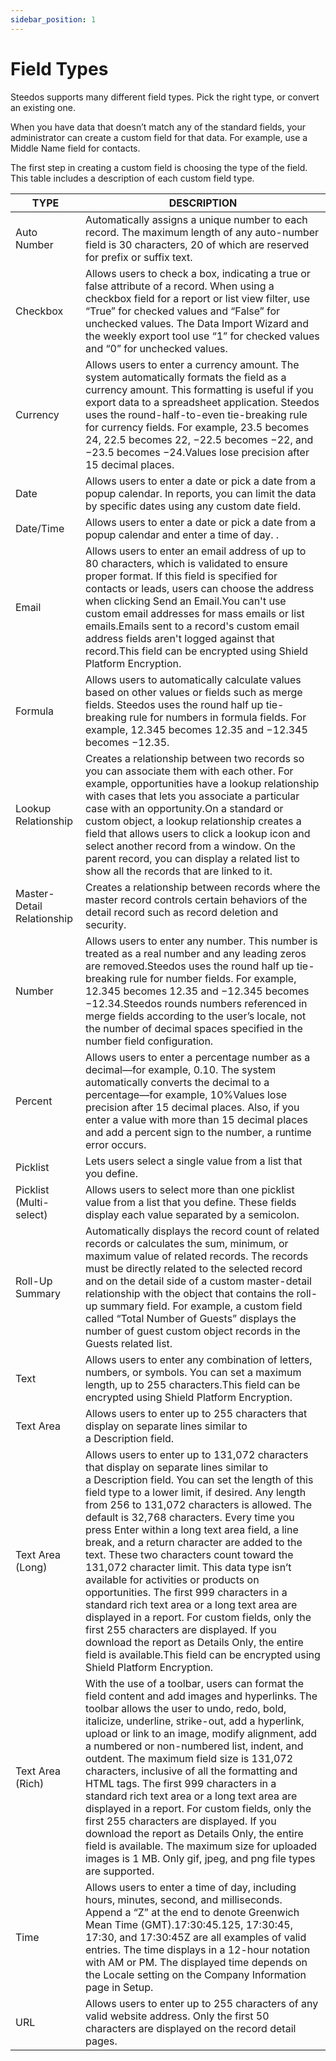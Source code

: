 ```yaml
---
sidebar_position: 1
---
```


# Field Types

Steedos supports many different field types. Pick the right type, or convert an existing one.

When you have data that doesn’t match any of the standard fields, your administrator can create a custom field for that data. For example, use a Middle Name field for contacts.

The first step in creating a custom field is choosing the type of the field. This table includes a description of each custom field type. 



TYPE | DESCRIPTION
-- | --
Auto Number | Automatically assigns a unique number to each record. The maximum length of any auto-number field is 30 characters, 20 of which are reserved for prefix or suffix text. 
Checkbox | Allows users to check a box, indicating a true or false attribute of a record. When using a checkbox field for a report or list view filter, use “True” for checked values and “False” for unchecked values. The Data Import Wizard and the weekly export tool use “1” for checked values and “0” for unchecked values.
Currency | Allows users to enter a currency amount. The system automatically formats the field as a currency amount. This formatting is useful if you export data to a spreadsheet application. Steedos uses the round-half-to-even tie-breaking rule for currency fields. For example, 23.5 becomes 24, 22.5 becomes 22, −22.5 becomes −22, and −23.5 becomes −24.Values lose precision after 15 decimal places.
Date | Allows users to enter a date or pick a date from a popup calendar. In reports, you can limit the data by specific dates using any custom date field.
Date/Time | Allows users to enter a date or pick a date from a popup calendar and enter a time of day. .
Email | Allows users to enter an email address of up to 80 characters, which is validated to ensure proper format. If this field is specified for contacts or leads, users can choose the address when clicking Send an Email.You can't use custom email addresses for mass emails or list emails.Emails sent to a record's custom email address fields aren't logged against that record.This field can be encrypted using Shield Platform Encryption.
Formula | Allows users to automatically calculate values based on other values or fields such as merge fields. Steedos uses the round half up tie-breaking rule for numbers in formula fields. For example, 12.345 becomes 12.35 and −12.345 becomes −12.35.
Lookup Relationship | Creates a relationship between two records so you can associate them with each other. For example, opportunities have a lookup relationship with cases that lets you associate a particular case with an opportunity.On a standard or custom object, a lookup relationship creates a field that allows users to click a lookup icon and select another record from a window. On the parent record, you can display a related list to show all the records that are linked to it.
Master-Detail Relationship | Creates a relationship between records where the master record controls certain behaviors of the detail record such as record deletion and security. 
Number | Allows users to enter any number. This number is treated as a real number and any leading zeros are removed.Steedos uses the round half up tie-breaking rule for number fields. For example, 12.345 becomes 12.35 and −12.345 becomes −12.34.Steedos rounds numbers referenced in merge fields according to the user’s locale, not the number of decimal spaces specified in the number field configuration.
Percent | Allows users to enter a percentage number as a decimal—for example, 0.10. The system automatically converts the decimal to a percentage—for example, 10%Values lose precision after 15 decimal places. Also, if you enter a value with more than 15 decimal places and add a percent sign to the number, a runtime error occurs.
Picklist | Lets users select a single value from a list that you define.
Picklist (Multi-select) | Allows users to select more than one picklist value from a list that you define. These fields display each value separated by a semicolon.
Roll-Up Summary | Automatically displays the record count of related records or calculates the sum, minimum, or maximum value of related records. The records must be directly related to the selected record and on the detail side of a custom master-detail relationship with the object that contains the roll-up summary field. For example, a custom field called “Total Number of Guests” displays the number of guest custom object records in the Guests related list. 
Text | Allows users to enter any combination of letters, numbers, or symbols. You can set a maximum length, up to 255 characters.This field can be encrypted using Shield Platform Encryption.
Text Area | Allows users to enter up to 255 characters that display on separate lines similar to a Description field.
Text Area (Long) | Allows users to enter up to 131,072 characters that display on separate lines similar to a Description field. You can set the length of this field type to a lower limit, if desired. Any length from 256 to 131,072 characters is allowed. The default is 32,768 characters. Every time you press Enter within a long text area field, a line break, and a return character are added to the text. These two characters count toward the 131,072 character limit. This data type isn’t available for activities or products on opportunities. The first 999 characters in a standard rich text area or a long text area are displayed in a report. For custom fields, only the first 255 characters are displayed. If you download the report as Details Only, the entire field is available.This field can be encrypted using Shield Platform Encryption.
Text Area (Rich) | With the use of a toolbar, users can format the field content and add images and hyperlinks. The toolbar allows the user to undo, redo, bold, italicize, underline, strike-out, add a hyperlink, upload or link to an image, modify alignment, add a numbered or non-numbered list, indent, and outdent. The maximum field size is 131,072 characters, inclusive of all the formatting and HTML tags. The first 999 characters in a standard rich text area or a long text area are displayed in a report. For custom fields, only the first 255 characters are displayed. If you download the report as Details Only, the entire field is available. The maximum size for uploaded images is 1 MB. Only gif, jpeg, and png file types are supported. 
Time | Allows users to enter a time of day, including hours, minutes, second, and milliseconds. Append a “Z” at the end to denote Greenwich Mean Time (GMT).17:30:45.125, 17:30:45, 17:30, and 17:30:45Z are all examples of valid entries. The time displays in a 12-hour notation with AM or PM. The displayed time depends on the Locale setting on the Company Information page in Setup.
URL | Allows users to enter up to 255 characters of any valid website address. Only the first 50 characters are displayed on the record detail pages. 
